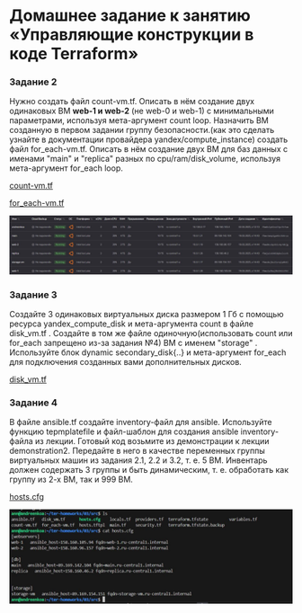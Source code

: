 # Домашнее задание к занятию «Управляющие конструкции в коде Terraform»


### Задание 2

Нужно создать файл count-vm.tf. Описать в нём создание двух одинаковых ВМ  __web-1 и web-2__ (не web-0 и web-1) с минимальными параметрами, используя мета-аргумент count loop. 
Назначить ВМ созданную в первом задании группу безопасности.(как это сделать узнайте в документации провайдера yandex/compute_instance)
создать файл for_each-vm.tf. Описать в нём создание двух ВМ для баз данных с именами "main" и "replica" разных по cpu/ram/disk_volume, используя мета-аргумент for_each loop.

[count-vm.tf](https://github.com/AnyaAndreenko/ter-homeworks/blob/main/03/src/count-vm.tf)

[for_each-vm.tf](https://github.com/AnyaAndreenko/ter-homeworks/blob/main/03/src/for_each-vm.tf)



![топ](img/doneter5.JPG)

### Задание 3

Создайте 3 одинаковых виртуальных диска размером 1 Гб с помощью ресурса yandex_compute_disk и мета-аргумента count в файле disk_vm.tf .
Создайте в том же файле одиночную(использовать count или for_each запрещено из-за задания №4) ВМ c именем "storage" . Используйте блок dynamic secondary_disk{..} и мета-аргумент for_each для подключения созданных вами дополнительных дисков.

[disk_vm.tf](https://github.com/AnyaAndreenko/ter-homeworks/blob/main/03/src/disk_vm.tf)

### Задание 4

В файле ansible.tf создайте inventory-файл для ansible. Используйте функцию tepmplatefile и файл-шаблон для создания ansible inventory-файла из лекции. Готовый код возьмите из демонстрации к лекции demonstration2. Передайте в него в качестве переменных группы виртуальных машин из задания 2.1, 2.2 и 3.2, т. е. 5 ВМ.
Инвентарь должен содержать 3 группы и быть динамическим, т. е. обработать как группу из 2-х ВМ, так и 999 ВМ.

[hosts.cfg](https://github.com/AnyaAndreenko/ter-homeworks/blob/main/03/src/hosts.cfg)

![топ](img/config.JPG)


